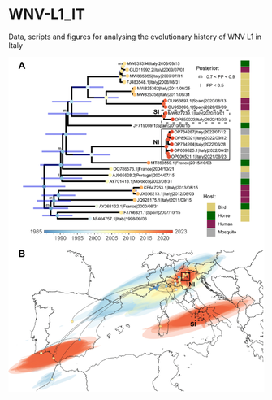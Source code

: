 # WNV-L1_IT
Data, scripts and figures for analysing the evolutionary history of WNV L1 in Italy

<img src="./plots/Fig3wnvL1_ita.png" width=650>

